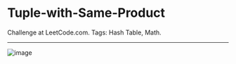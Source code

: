 # Tuple-with-Same-Product
Challenge at LeetCode.com. Tags: Hash Table, Math.

-------------------------------------------------------------------------------------------------------------------------------------------------------------------------------

![image](https://github.com/user-attachments/assets/3968b4be-8c88-4d75-88e1-c7856802f351)



